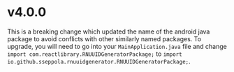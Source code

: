 # v4.0.0
This is a breaking change which updated the name of the android java package to
avoid conflicts with other similarly named packages.  To upgrade, you will need
to go into your `MainApplication.java` file and change `import com.reactlibrary.RNUUIDGeneratorPackage;`
to `import io.github.sseppola.rnuuidgenerator.RNUUIDGeneratorPackage;`.
